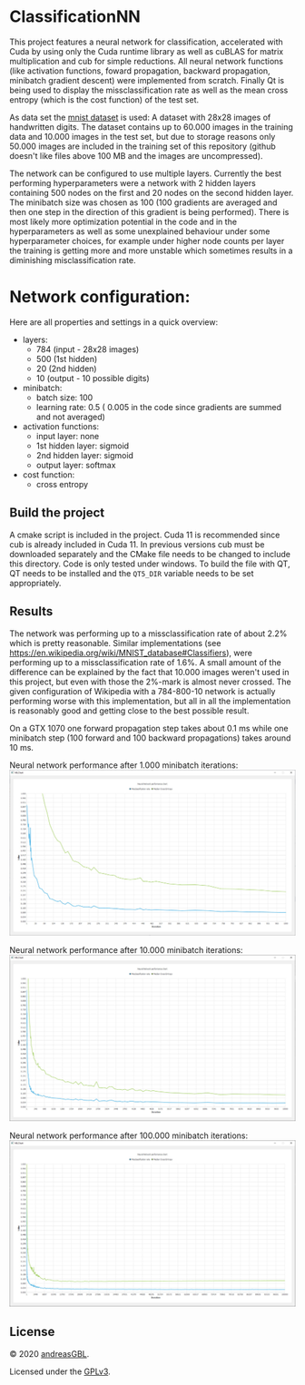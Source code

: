 # ClassificationNN

This project features a neural network for classification, accelerated with Cuda by using only the Cuda runtime library as well as cuBLAS for matrix multiplication and cub for simple reductions. All neural network functions (like activation functions, foward propagation, backward propagation, minibatch gradient descent) were implemented from scratch. Finally Qt is being used to display the missclassification rate as well as the mean cross entropy (which is the cost function) of the test set.

As data set the [mnist dataset](https://en.wikipedia.org/wiki/MNIST_database) is used: A dataset with 28x28 images of handwritten digits.
The dataset contains up to 60.000 images in the training data and 10.000 images in the test set, but due to storage reasons only 50.000 images are included in the training set of this repository (github doesn't like files above 100 MB and the images are uncompressed).

The network can be configured to use multiple layers. Currently the best performing hyperparameters were a network with 2 hidden layers containing 500 nodes on the first and 20 nodes on the second hidden layer. The minibatch size was chosen as 100 (100 gradients are averaged and then one step in the direction of this gradient is being performed). There is most likely more optimization potential in the code and in the hyperparameters as well as some unexplained behaviour under some hyperparameter choices, for example under higher node counts per layer the training is getting more and more unstable which sometimes results in a diminishing misclassification rate.


# Network configuration:

Here are all properties and settings in a quick overview:

* layers: 
    * 784 (input - 28x28 images)
    * 500 (1st hidden)
    * 20 (2nd hidden)
    * 10 (output - 10 possible digits)
* minibatch:
    * batch size: 100
    * learning rate: 0.5 ( 0.005 in the code since gradients are summed and not averaged)
* activation functions:
    * input layer: none
    * 1st hidden layer: sigmoid
    * 2nd hidden layer: sigmoid
    * output layer: softmax
* cost function:
    * cross entropy

## Build the project
A cmake script is included in the project. Cuda 11 is recommended since cub is already included in Cuda 11. In previous versions cub must be downloaded separately and the CMake file needs to be changed to include this directory. Code is only tested under windows. To build the file with QT, QT needs to be installed and the ```QT5_DIR``` variable needs to be set appropriately.

## Results

The network was performing up to a missclassification rate of about 2.2% which is pretty reasonable. Similar implementations (see https://en.wikipedia.org/wiki/MNIST_database#Classifiers), were performing up to a missclassification rate of 1.6%. A small amount of the difference can be explained by the fact that 10.000 images weren't used in this project, but even with those the 2%-mark is almost never crossed. The given configuration of Wikipedia with a 784-800-10 network is actually performing worse with this implementation, but all in all the implementation is reasonably good and getting close to the best possible result.

On a GTX 1070 one forward propagation step takes about 0.1 ms while one minibatch step (100 forward and 100 backward propagations) takes around 10 ms.


Neural network performance after 1.000 minibatch iterations:
![1.000 Iterations](./images/1k_iteration.jpg "Neural network performance after 1.000 minibatch iterations.")


Neural network performance after 10.000 minibatch iterations:
![10.000 Iterations](./images/10k_iteration.jpg "Neural network performance after 10.000 minibatch iterations.")


Neural network performance after 100.000 minibatch iterations:
![100.000 Iterations](./images/100k_iteration.jpg "Neural network performance after 100.000 minibatch iterations.")

## License
© 2020 [andreasGBL](https://github.com/andreasGBL).

Licensed under the [GPLv3](./LICENSE.md).